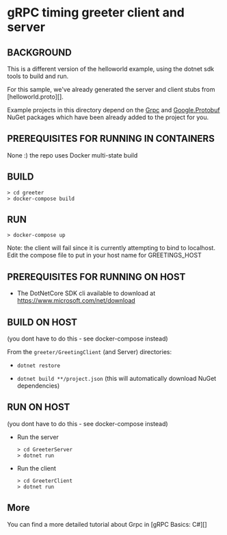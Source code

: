 gRPC timing greeter client and server
=====================================

BACKGROUND
-------------
This is a different version of the helloworld example, using the dotnet sdk
tools to build and run.

For this sample, we've already generated the server and client stubs from [helloworld.proto][].

Example projects in this directory depend on the [Grpc](https://www.nuget.org/packages/Grpc/)
and [Google.Protobuf](https://www.nuget.org/packages/Google.Protobuf/) NuGet packages
which have been already added to the project for you.

PREREQUISITES FOR RUNNING IN CONTAINERS
---------------------------------------
None :) the repo uses Docker multi-state build


BUILD
-----
```
> cd greeter
> docker-compose build
```

RUN
---
```
> docker-compose up
```

Note: the client will fail since it is currently attempting to bind to localhost. 
Edit the compose file to put in your host name for GREETINGS_HOST


PREREQUISITES FOR RUNNING ON HOST
---------------------------------

- The DotNetCore SDK cli  available to download at https://www.microsoft.com/net/download


BUILD ON HOST
-------------

(you dont have to do this - see docker-compose instead)

From the `greeter/GreetingClient` (and Server) directories:

- `dotnet restore`

- `dotnet build **/project.json` (this will automatically download NuGet dependencies)

RUN ON HOST
-----------

(you dont have to do this - see docker-compose instead)

- Run the server

  ```
  > cd GreeterServer
  > dotnet run
  ```

- Run the client

  ```
  > cd GreeterClient
  > dotnet run
  ```


More
--------

You can find a more detailed tutorial about Grpc in [gRPC Basics: C#][]